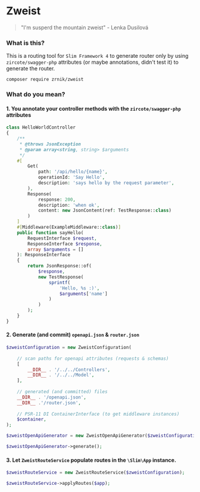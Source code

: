 # Zweist

> "I'm susperd the mountain zweist" - Lenka Dusilová

### What is this?

This is a routing tool for `Slim Framework 4` to generate router
only by using `zircote/swagger-php` attributes (or maybe annotations,
didn't test it) to generate the router.

```
composer require zrnik/zweist
```

### What do you mean?

#### 1. You annotate your controller methods with the `zircote/swagger-php` attributes

```php
class HelloWorldController
{
    /**
     * @throws JsonException
     * @param array<string, string> $arguments
     */
    #[
        Get(
            path: '/api/hello/{name}',
            operationId: 'Say Hello',
            description: 'says hello by the request parameter',
        ),
        Response(
            response: 200,
            description: 'when ok',
            content: new JsonContent(ref: TestResponse::class)
        )
    ]
    #[Middleware(ExampleMiddleware::class)]
    public function sayHello(
        RequestInterface $request,
        ResponseInterface $response,
        array $arguments = []
    ): ResponseInterface
    {
        return JsonResponse::of(
            $response,
            new TestResponse(
                sprintf(
                    'Hello, %s :)',
                    $arguments['name']
                )
            )
        );
    }
}
```

#### 2. Generate (and commit) `openapi.json` & `router.json`

```php
$zweistConfiguration = new ZweistConfiguration(
    
    // scan paths for openapi attributes (requests & schemas)
    [
        __DIR__ . '/../../Controllers',
        __DIR__ . '/../../Model',
    ], 
    
    // generated (and committed) files
    __DIR__ . '/openapi.json', 
    __DIR__ .'/router.json', 
    
    // PSR-11 DI ContainerInterface (to get middleware instances)
    $container,
);

$zweistOpenApiGenerator = new ZweistOpenApiGenerator($zweistConfiguration);

$zweistOpenApiGenerator->generate();
```

#### 3. Let `ZweistRouteService` populate routes in the `\Slim\App` instance.

```php
$zweistRouteService = new ZweistRouteService($zweistConfiguration);

$zweistRouteService->applyRoutes($app);
```


